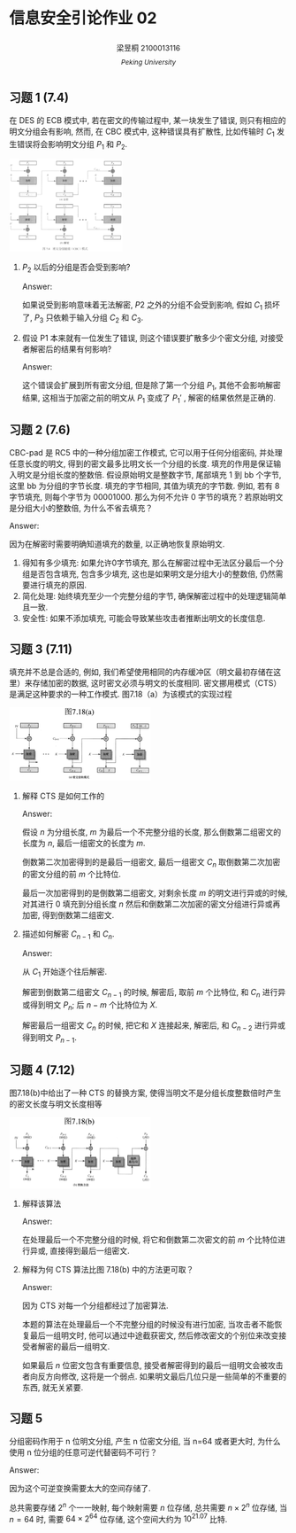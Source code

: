# 信息安全引论作业 02

<center><div style='height:2mm;'></div><div style="font-size:10pt;">梁昱桐 2100013116</div></center>

<center><span style="font-size:9pt;line-height:9mm"><i>Peking University</i></span></center>

## 习题 1 (7.4)

在 DES 的 ECB 模式中, 若在密文的传输过程中, 某一块发生了错误, 则只有相应的明文分组会有影响, 然而, 在 CBC 模式中, 这种错误具有扩散性, 比如传输时 $C_1$ 发生错误将会影响明文分组 $P_1$ 和 $P_2$. 

<img src="./02.assets/CleanShot 2024-10-19 at 20.03.41@2x.png" alt="CleanShot 2024-10-19 at 20.03.41@2x" style="zoom:20%;" />

1. $P_2$ 以后的分组是否会受到影响?

   Answer:

   如果说受到影响意味着无法解密, $P2$ 之外的分组不会受到影响, 假如 $C_1$ 损坏了, $P_3$ 只依赖于输入分组 $C_2$ 和 $C_3$. 

2. 假设 P1 本来就有一位发生了错误, 则这个错误要扩散多少个密文分组, 对接受者解密后的结果有何影响?

   Answer:

   这个错误会扩展到所有密文分组, 但是除了第一个分组 $P_1$, 其他不会影响解密结果, 这相当于加密之前的明文从 $P_1$ 变成了 $P_1'$ , 解密的结果依然是正确的.

## 习题 2 (7.6)

CBC-pad 是 RC5 中的一种分组加密工作模式, 它可以用于任何分组密码, 并处理任意长度的明文, 得到的密文最多比明文长一个分组的长度. 填充的作用是保证输入明文是分组长度的整数倍. 假设原始明文是整数字节, 尾部填充 1 到 bb 个字节, 这里 bb 为分组的字节长度. 填充的字节相同, 其值为填充的字节数. 例如, 若有 8 字节填充, 则每个字节为 00001000. 那么为何不允许 0 字节的填充？若原始明文是分组大小的整数倍, 为什么不省去填充？

Answer:

因为在解密时需要明确知道填充的数量, 以正确地恢复原始明文. 

1. 得知有多少填充: 如果允许0字节填充, 那么在解密过程中无法区分最后一个分组是否包含填充, 包含多少填充, 这也是如果明文是分组大小的整数倍, 仍然需要进行填充的原因.
2. 简化处理: 始终填充至少一个完整分组的字节, 确保解密过程中的处理逻辑简单且一致.
3. 安全性: 如果不添加填充, 可能会导致某些攻击者推断出明文的长度信息.

## 习题 3 (7.11)

填充并不总是合适的, 例如, 我们希望使用相同的内存缓冲区（明文最初存储在这里）来存储加密的数据, 这时密文必须与明文的长度相同. 密文挪用模式（CTS）是满足这种要求的一种工作模式. 图7.18（a）为该模式的实现过程

<img src="./02.assets/CleanShot 2024-10-19 at 20.02.22@2x.png" alt="CleanShot 2024-10-19 at 20.02.22@2x" style="zoom:25%;" />

1. 解释 CTS 是如何工作的

   Answer:

   假设 $n$ 为分组长度, $m$ 为最后一个不完整分组的长度, 那么倒数第二组密文的长度为 $n$, 最后一组密文的长度为 $m$.

   倒数第二次加密得到的是最后一组密文, 最后一组密文 $C_n$ 取倒数第二次加密的密文分组的前 $m$ 个比特位.
   
   最后一次加密得到的是倒数第二组密文, 对剩余长度 $m$ 的明文进行异或的时候, 对其进行 0 填充到分组长度 $n$ 然后和倒数第二次加密的密文分组进行异或再加密, 得到倒数第二组密文.

2. 描述如何解密 $C_{n-1}$ 和 $C_n$. 

   Answer:

   从 $C_1$ 开始逐个往后解密.

   解密到倒数第二组密文 $C_{n-1}$ 的时候, 解密后, 取前 $m$ 个比特位, 和 $C_n$ 进行异或得到明文 $P_n$; 后 $n-m$ 个比特位为 $X$.

   解密最后一组密文 $C_n$ 的时候, 把它和 $X$ 连接起来, 解密后, 和 $C_{n-2}$ 进行异或得到明文 $P_{n-1}$.

## 习题 4 (7.12)

图7.18(b)中给出了一种 CTS 的替换方案, 使得当明文不是分组长度整数倍时产生的密文长度与明文长度相等

<img src="./02.assets/CleanShot 2024-10-19 at 20.02.44@2x.png" alt="CleanShot 2024-10-19 at 20.02.44@2x" style="zoom:25%;" />

1. 解释该算法

   Answer:

   在处理最后一个不完整分组的时候, 将它和倒数第二次密文的前 $m$ 个比特位进行异或, 直接得到最后一组密文.

2. 解释为何 CTS 算法比图 7.18(b) 中的方法更可取？

   Answer:

   因为 CTS 对每一个分组都经过了加密算法.

   本题的算法在处理最后一个不完整分组的时候没有进行加密, 当攻击者不能恢复最后一组明文时, 他可以通过中途截获密文, 然后修改密文的个别位来改变接受者解密的最后一组明文. 
   
   如果最后 $n$ 位密文包含有重要信息, 接受者解密得到的最后一组明文会被攻击者向反方向修改, 这将是一个弱点. 如果明文最后几位只是一些简单的不重要的东西, 就无关紧要.

## 习题 5

分组密码作用于 n 位明文分组, 产生 n 位密文分组, 当 n=64 或者更大时, 为什么使用 n 位分组的任意可逆代替密码不可行？

Answer:

因为这个可逆变换需要太大的空间存储了.

总共需要存储 $2^n$ 个一一映射, 每个映射需要 $n$ 位存储, 总共需要 $n \times 2^n$ 位存储, 当 $n=64$ 时, 需要 $64 \times 2^{64}$ 位存储, 这个空间大约为 $10^{21.07}$ 比特.
